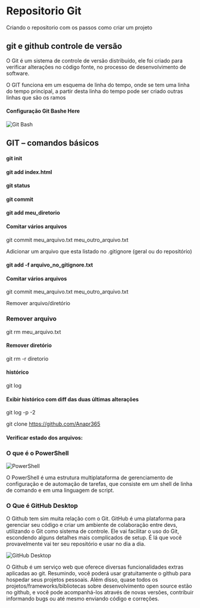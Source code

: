 # Repositorio Git

 Criando o repositorio com os passos como criar um projeto

 ## git e github controle de versão

O Git é um sistema de controle de versão distribuído, ele foi criado para verificar alterações no código fonte, no processo de desenvolvimento de software.

O GIT funciona em um esquema de linha do tempo, onde se tem uma linha do tempo principal, a partir desta linha do tempo pode ser criado outras linhas que são os ramos

#### Configuração Git Bashe Here


![Git Bash](https://github.com/Anapr365/primeiro-repositorio-Git/blob/main/imagens/Capturar1.png)

## GIT – comandos básicos

#### git init

#### git add index.html

#### git status

#### git commit

#### git add meu_diretorio

#### Comitar vários arquivos
git commit meu_arquivo.txt meu_outro_arquivo.txt

Adicionar um arquivo que esta listado no .gitignore (geral ou do repositório)
#### git add -f arquivo_no_gitignore.txt

#### Comitar vários arquivos
git commit meu_arquivo.txt meu_outro_arquivo.txt

Remover arquivo/diretório

### Remover arquivo
git rm meu_arquivo.txt

#### Remover diretório
git rm -r diretorio

####  histórico
git log

#### Exibir histórico com diff das duas últimas alterações
git log -p -2


git clone https://github.com/Anapr365
#### Verificar estado dos arquivos:

### O que é o PowerShell
![PowerShell](https://github.com/Anapr365/primeiro-repositorio-Git/blob/main/imagens/powershell.PNG)

O PowerShell é uma estrutura multiplataforma de gerenciamento de configuração e de automação de tarefas, que consiste em um shell de linha de comando e em uma linguagem de script.

### O Que é GitHub Desktop
O Github tem sim muita relação com o Git. GitHub é uma plataforma para gerenciar seu código e criar um ambiente de colaboração entre devs, utilizando o Git como sistema de controle. Ele vai facilitar o uso do Git, escondendo alguns detalhes mais complicados de setup. É lá que você provavelmente vai ter seu repositório e usar no dia a dia.

![GitHub Desktop](https://github.com/Anapr365/primeiro-repositorio-Git/blob/main/imagens/Capturar.PNG)


O Github é um serviço web que oferece diversas funcionalidades extras aplicadas ao git. Resumindo, você poderá usar gratuitamente o github para hospedar seus projetos pessoais. Além disso, quase todos os projetos/frameworks/bibliotecas sobre desenvolvimento open source estão no github, e você pode acompanhá-los através de novas versões, contribuir informando bugs ou até mesmo enviando código e correções.


